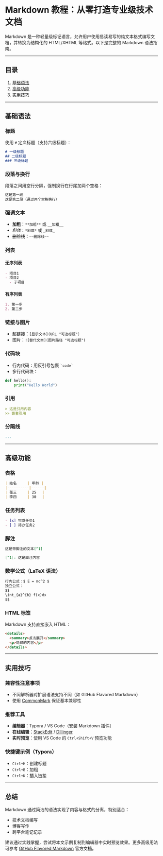 # Markdown 教程：从零打造专业级技术文档

Markdown 是一种轻量级标记语言，允许用户使用易读易写的纯文本格式编写文档，并转换为结构化的 HTML/XHTML 等格式。以下是完整的 Markdown 语法指南。

---

## 目录
1. [基础语法](#基础语法)
2. [高级功能](#高级功能)
3. [实用技巧](#实用技巧)

---

## 基础语法

### 标题
使用 `#` 定义标题（支持六级标题）：
```markdown
# 一级标题
## 二级标题
### 三级标题
```

### 段落与换行
段落之间用空行分隔，强制换行在行尾加两个空格：
```markdown
这是第一段  
这是第二段（通过两个空格换行）
```

### 强调文本
- **加粗**：`**加粗**` 或 `__加粗__`
- *斜体*：`*斜体*` 或 `_斜体_`
- ~~删除线~~：`~~删除线~~`

### 列表
#### 无序列表
```markdown
- 项目1
- 项目2
  - 子项目
```

#### 有序列表
```markdown
1. 第一步
2. 第二步
```

### 链接与图片
- 超链接：`[显示文本](URL "可选标题")`
- 图片：`![替代文本](图片路径 "可选标题")`

### 代码块
- 行内代码：用反引号包裹 `` `code` ``
- 多行代码块：


```python
def hello():
    print("Hello World")
```



### 引用
```markdown
> 这是引用内容
>> 嵌套引用
```

### 分隔线
```markdown
---
```

---

## 高级功能

### 表格
```markdown
| 姓名     | 年龄 |
|----------|------|
| 张三     | 25   |
| 李四     | 30   |
```

### 任务列表
```markdown
- [x] 完成任务1
- [ ] 待办任务2
```

### 脚注
```markdown
这是带脚注的文本[^1]

[^1]: 这是脚注内容
```

### 数学公式（LaTeX 语法）
```markdown
行内公式：$ E = mc^2 $
独立公式：
$$
\int_{a}^{b} f(x)dx
$$
```

### HTML 标签
Markdown 支持直接嵌入 HTML：
```html
<details>
  <summary>点击展开</summary>
  <p>隐藏的内容</p>
</details>
```

---

## 实用技巧

### 兼容性注意事项
- 不同解析器对扩展语法支持不同（如 GitHub Flavored Markdown）
- 使用 [CommonMark](https://commonmark.org/) 保证基本兼容性

### 推荐工具
- **编辑器**：Typora / VS Code（安装 Markdown 插件）
- **在线编辑**：[StackEdit](https://stackedit.io/) / [Dillinger](https://dillinger.io/)
- **实时预览**：使用 VS Code 的 `Ctrl+Shift+V` 预览功能

### 快捷键示例（Typora）
- `Ctrl+H`：创建标题
- `Ctrl+B`：加粗
- `Ctrl+K`：插入链接

---

## 总结
Markdown 通过简洁的语法实现了内容与格式的分离，特别适合：
- 技术文档编写
- 博客写作
- 跨平台笔记记录

建议通过实践掌握，尝试将本文示例复制到编辑器中实时预览效果。更多高级用法可参考 [GitHub Flavored Markdown](https://github.github.com/gfm/) 官方文档。
